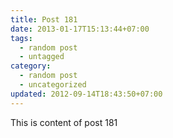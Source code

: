 ```yaml
---
title: Post 181
date: 2013-01-17T15:13:44+07:00
tags:
  - random post
  - untagged
category:
  - random post
  - uncategorized
updated: 2012-09-14T18:43:50+07:00
---
```

This is content of post 181